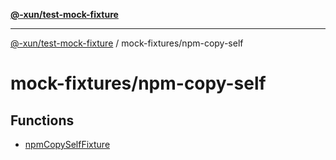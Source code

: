 [**@-xun/test-mock-fixture**](../../README.md)

***

[@-xun/test-mock-fixture](../../README.md) / mock-fixtures/npm-copy-self

# mock-fixtures/npm-copy-self

## Functions

- [npmCopySelfFixture](functions/npmCopySelfFixture.md)

